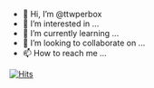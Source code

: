 - 👋 Hi, I’m @ttwperbox
- 👀 I’m interested in ...
- 🌱 I’m currently learning ...
- 💞️ I’m looking to collaborate on ...
- 📫 How to reach me ...

<!---
ttwperbox/ttwperbox is a ✨ special ✨ repository because its `README.md` (this file) appears on your GitHub profile.
You can click the Preview link to take a look at your changes.
--->


[![Hits](https://hits.seeyoufarm.com/api/count/incr/badge.svg?url=https%3A%2F%2Fgithub.com%2Fttwperbox%2F&count_bg=%23FF3030&title_bg=%23555555&icon=&icon_color=%23FF0000&title=hits&edge_flat=false)](https://hits.seeyoufarm.com)

